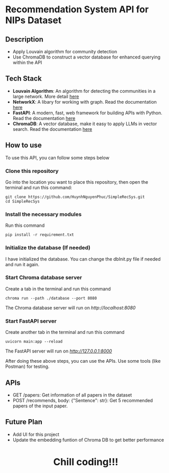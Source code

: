 # Recommendation System API for NIPs Dataset

## Description
* Apply Louvain algorithm for community detection
* Use ChromaDB to construct a vector database for enhanced querying within the API

## Tech Stack
* **Louvain Algorithm**: An algorithm for detecting the communities in a large network. More detail [here](https://en.wikipedia.org/wiki/Louvain_method)
* **NetworkX**: A libary for working with graph. Read the documentation [here](https://networkx.org/documentation/stable/tutorial.html)
* **FastAPI**:  A modern, fast, web framework for building APIs with Python. Read the documentation [here](https://fastapi.tiangolo.com/tutorial/)
* **ChromaDB**: A vector database, make it easy to apply LLMs in vector search. Read the documentation [here](https://docs.trychroma.com/)

## How to use
To use this API, you can follow some steps below

### Clone this repository
Go into the location you want to place this repository, then open the terminal and run this command:
```
git clone https://github.com/HuynhNguyenPhuc/SimpleRecSys.git
cd SimpleRecSys
```

### Install the necessary modules
Run this command
```
pip install -r requirement.txt
```

### Initialize the database (If needed)
I have initialized the database. You can change the dbInit.py file if needed and run it again.

### Start Chroma database server
Create a tab in the terminal and run this command
```
chroma run --path ./database --port 8080
```
The Chroma database server will run on *http://localhost:8080*

### Start FastAPI server
Create another tab in the terminal and run this command
```
uvicorn main:app --reload
```
The FastAPI server will run on *http://127.0.0.1:8000*

After doing these above steps, you can use the APIs. Use some tools (like Postman) for testing.

## APIs
* GET /papers: Get information of all papers in the dataset
* POST /recommends, body: {"Sentence": str}: Get 5 recommended papers of the input paper.

## Future Plan
* Add UI for this project
* Update the embedding funtion of Chroma DB to get better performance

<h3 style="text-align:center; font-size:30px">Chill coding!!!</h3>